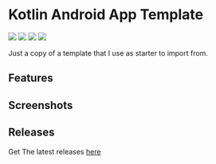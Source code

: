 # Kotlin Android App Template
<p>
    <a href="https://github.com/Sharkaboi/Kotlin-Android-App-Template/actions?query=workflow%3A%22Gradle+Build%22" alt="Gradle Build">
        <img src="https://github.com/Sharkaboi/Kotlin-Android-App-Template/workflows/Gradle%20Build/badge.svg?branch=master" /></a>
    <a href="https://github.com/JetBrains/kotlin/releases/tag/v1.4.10" alt="Kotlin">
        <img src="https://img.shields.io/badge/Kotlin-1.4.10-blue" /></a>
    <a href="https://github.com/Sharkaboi/Kotlin-Android-App-Template/blob/master/LICENSE" alt="License">
        <img src="https://img.shields.io/badge/License-MIT-orange" /></a>
    <a href="https://github.com/Sharkaboi/Kotlin-Android-App-Template/graphs/contributors" alt="Contributors">
        <img src="https://img.shields.io/github/contributors/sharkaboi/Kotlin-Android-App-Template" /></a>
</p>

Just a copy of a template that I use as starter to import from.

## Features

## Screenshots

## Releases
Get The latest releases [here](#)

